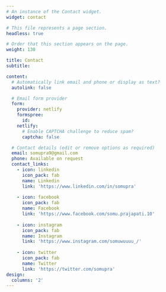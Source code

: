 ```yaml
---
# An instance of the Contact widget.
widget: contact

# This file represents a page section.
headless: true

# Order that this section appears on the page.
weight: 130

title: Contact
subtitle:

content:
  # Automatically link email and phone or display as text?
  autolink: false

  # Email form provider
  form:
    provider: netlify
    formspree:
      id:
    netlify:
      # Enable CAPTCHA challenge to reduce spam?
      captcha: false

  # Contact details (edit or remove options as required)
  email: somupra9@gmail.com
  phone: Available on request
  contact_links:
    - icon: linkedin
      icon_pack: fab
      name: Linkedin
      link: 'https://www.linkedin.com/in/somupra'
    
    - icon: facebook
      icon_pack: fab
      name: Facebook
      link: 'https://www.facebook.com/somu.prajapati.10'
    
    - icon: instagram
      icon_pack: fab
      name: Instagram
      link: 'https://www.instagram.com/somuwuuuu_/'    
    
    - icon: twitter
      icon_pack: fab
      name: Twitter
      link: 'https://twitter.com/somupra'
design:
  columns: '2'
---
```

